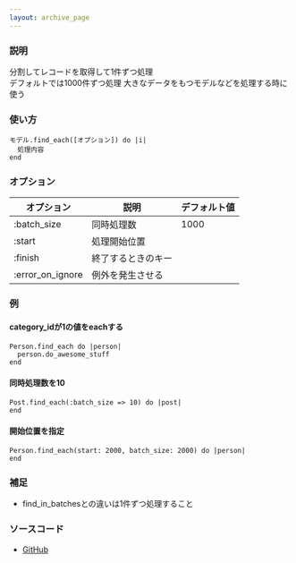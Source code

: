 ```yaml
---
layout: archive_page
---
```

### 説明
分割してレコードを取得して1件ずつ処理  
デフォルトでは1000件ずつ処理
大きなデータをもつモデルなどを処理する時に使う

### 使い方
    モデル.find_each([オプション]) do |i|
      処理内容
    end

### オプション

オプション            | 説明         | デフォルト値
-----------------|------------|-------
:batch_size      | 同時処理数   | 1000
:start           | 処理開始位置 |
:finish          | 終了するときのキー  |
:error_on_ignore | 例外を発生させる |

### 例
#### category_idが1の値をeachする
    Person.find_each do |person|
      person.do_awesome_stuff
    end

#### 同時処理数を10
    Post.find_each(:batch_size => 10) do |post|
    end

#### 開始位置を指定
    Person.find_each(start: 2000, batch_size: 2000) do |person|
    end

### 補足
* find_in_batchesとの違いは1件ずつ処理すること

### ソースコード
* [GitHub](https://github.com/rails/rails/blob/ac30e389ecfa0e26e3d44c1eda8488ddf63b3ecc/activerecord/lib/active_record/relation/batches.rb#L67)